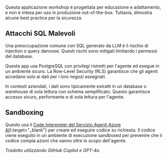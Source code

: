 Questa applicazione workshop è progettata per educazione e adattamento, e non è intesa per uso in produzione out-of-the-box. Tuttavia, dimostra alcune best practice per la sicurezza.

## Attacchi SQL Malevoli

Una preoccupazione comune con SQL generato da LLM è il rischio di injection o query dannose. Questi rischi sono mitigati limitando i permessi del database.

Questa app usa PostgreSQL con privilegi ristretti per l'agente ed esegue in un ambiente sicuro. La Row-Level Security (RLS) garantisce che gli agenti accedano solo ai dati per i loro negozi assegnati.

In contesti aziendali, i dati sono tipicamente estratti in un database o warehouse di sola lettura con schema semplificato. Questo garantisce accesso sicuro, performante e di sola lettura per l'agente.

## Sandboxing

Questo usa il [Code Interpreter del Servizio Agenti Azure AI](https://learn.microsoft.com/azure/ai-services/agents/how-to/tools/code-interpreter?view=azure-python-preview&tabs=python&pivots=overview){:target="_blank"} per creare ed eseguire codice su richiesta. Il codice viene eseguito in un ambiente di esecuzione sandboxed per prevenire che il codice compia azioni che vanno oltre lo scopo dell'agente.

*Tradotto utilizzando GitHub Copilot e GPT-4o.*
